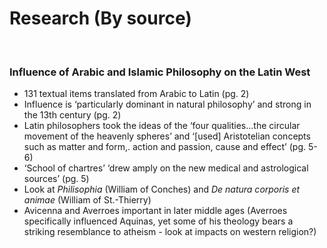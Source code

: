 # Research (By source)

</br>

### Influence of Arabic and Islamic Philosophy on the Latin West

- 131 textual items translated from Arabic to Latin (pg. 2)
- Influence is ‘particularly dominant in natural philosophy’  and strong in the 13th century (pg. 2)
- Latin philosophers took the ideas of the ‘four qualities…the circular movement of the heavenly spheres’ and ‘[used] Aristotelian concepts such as matter and form,. action and passion, cause and effect’ (pg. 5-6)
- ‘School of chartres’ ‘drew amply on the new medical and astrological sources’ (pg. 5)
- Look at *Philisophia* (William of Conches) and *De natura corporis et animae* (William of St.-Thierry)
- Avicenna and Averroes important in later middle ages (Averroes specifically influenced Aquinas, yet some of his theology bears a striking resemblance to atheism - look at impacts on western religion?)
